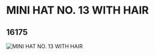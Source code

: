 # MINI HAT NO. 13 WITH HAIR
## 16175
![MINI HAT NO. 13 WITH HAIR](https://lc-www-live-s.legocdn.com/media/bricks/5/2/6057741.jpg)